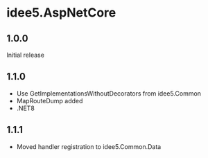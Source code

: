 # idee5.AspNetCore
## 1.0.0
Initial release
## 1.1.0
* Use GetImplementationsWithoutDecorators from idee5.Common
* MapRouteDump added
* .NET8
## 1.1.1
* Moved handler registration to idee5.Common.Data
